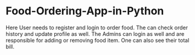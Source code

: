 # Food-Ordering-App-in-Python
Here User needs to register and login to order food. The can check order history and update profile as well. The Admins can login as well and are responsible for adding or removing food item. One can also see their total bill.
